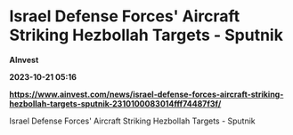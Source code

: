 # Israel Defense Forces' Aircraft Striking Hezbollah Targets - Sputnik
**AInvest**

**2023-10-21 05:16**

**https://www.ainvest.com/news/israel-defense-forces-aircraft-striking-hezbollah-targets-sputnik-2310100083014fff74487f3f/**

Israel Defense Forces' Aircraft Striking Hezbollah Targets - Sputnik